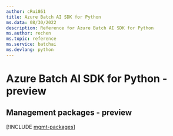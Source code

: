 ```yaml
---
author: cRui861
title: Azure Batch AI SDK for Python
ms.data: 08/30/2022
description: Reference for Azure Batch AI SDK for Python
ms.author: rechen
ms.topic: reference
ms.service: batchai
ms.devlang: python
---
```

# Azure Batch AI SDK for Python - preview

## Management packages - preview
[!INCLUDE [mgmt-packages](batch-ai-mgmt-index.md)]